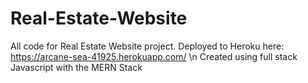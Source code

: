 # Real-Estate-Website
All code for Real Estate Website project. Deployed to Heroku here: https://arcane-sea-41925.herokuapp.com/
\n Created using full stack Javascript with the MERN Stack
